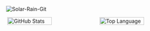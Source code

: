 ![Solar-Rain-Git](https://uploadtypora.oss-cn-hangzhou.aliyuncs.com/code1.jpg)

<div style="display: flex;justify-content: space-evenly;">
    <img style="display:block;width:49%;" alt = "GitHub Stats" src="https://github-readme-stats.vercel.app/api?username=Solar-Rain-Git&show_icons=true&hide=issues&icon_color=000000&hide_title=true&hide_border=true&title_color=5391FE&text_color=555">
    <img style="display:block;width:49%;float:right" alt = "Top Language" src="https://github-readme-stats.vercel.app/api/top-langs/?username=Solar-Rain-Git&hide=html,&hide_border=true&title_color=5391FE&text_color=555">
</div>
